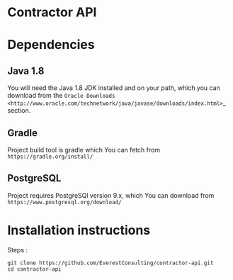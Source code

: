 # Contractor API

Dependencies
============

Java 1.8
--------

You will need the Java 1.8 JDK installed and on your path, which you can download from the `Oracle Downloads <http://www.oracle.com/technetwork/java/javase/downloads/index.html>`_ section.

Gradle
------

Project build tool is gradle which You can fetch from `https://gradle.org/install/`

PostgreSQL
----------

Project requires PostgreSQl version 9.x, which You can download from `https://www.postgresql.org/download/`

Installation instructions
=========================

Steps :

    git clone https://github.com/EverestConsulting/contractor-api.git
    cd contractor-api
